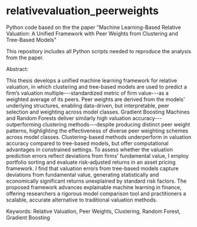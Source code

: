 # relativevaluation_peerweights
Python code based on the the paper "Machine Learning-Based Relative Valuation: A Unified Framework with Peer Weights from Clustering and Tree-Based Models"

This repository includes all Python scripts needed to reproduce the analysis from the paper.


Abstract:

This thesis develops a unified machine learning framework for relative valuation, in which clustering and tree-based models are used to predict a firm’s valuation multiple---standardized metric of firm value---as a weighted average of its peers. Peer weights are derived from the models' underlying structures, enabling data-driven, but interpretable, peer selection and weighting across model classes. Gradient Boosting Machines and Random Forests deliver similarly high valuation accuracy---outperforming clustering methods---despite producing distinct peer weight patterns, highlighting the effectiveness of diverse peer weighting schemes across model classes. Clustering-based methods underperform in valuation accuracy compared to tree-based models, but offer computational advantages in constrained settings. To assess whether the valuation prediction errors reflect deviations from firms' fundamental value, I employ portfolio sorting and evaluate risk-adjusted returns in an asset pricing framework. I find that valuation errors from tree-based models capture deviations from fundamental value, generating statistically and economically significant returns unexplained by standard risk factors. The proposed framework advances explainable machine learning in finance, offering researchers a rigorous model comparison tool and practitioners a scalable, accurate alternative to traditional valuation methods.


Keywords: Relative Valuation, Peer Weights, Clustering, Random Forest, Gradient Boosting
